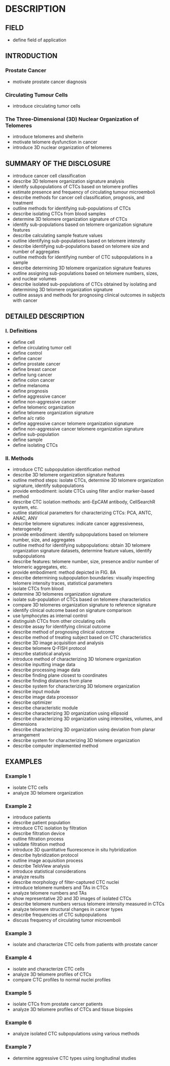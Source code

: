 # DESCRIPTION

## FIELD

- define field of application

## INTRODUCTION

### Prostate Cancer

- motivate prostate cancer diagnosis

### Circulating Tumour Cells

- introduce circulating tumor cells

### The Three-Dimensional (3D) Nuclear Organization of Telomeres

- introduce telomeres and shelterin
- motivate telomere dysfunction in cancer
- introduce 3D nuclear organization of telomeres

## SUMMARY OF THE DISCLOSURE

- introduce cancer cell classification
- describe 3D telomere organization signature analysis
- identify subpopulations of CTCs based on telomere profiles
- estimate presence and frequency of circulating tumour microemboli
- describe methods for cancer cell classification, prognosis, and treatment
- outline methods for identifying sub-populations of CTCs
- describe isolating CTCs from blood samples
- determine 3D telomere organization signature of CTCs
- identify sub-populations based on telomere organization signature features
- describe calculating sample feature values
- outline identifying sub-populations based on telomere intensity
- describe identifying sub-populations based on telomere size and number of aggregates
- outline methods for identifying number of CTC subpopulations in a sample
- describe determining 3D telomere organization signature features
- outline assigning sub-populations based on telomere numbers, sizes, and nuclear volumes
- describe isolated sub-populations of CTCs obtained by isolating and determining 3D telomere organization signature
- outline assays and methods for prognosing clinical outcomes in subjects with cancer

## DETAILED DESCRIPTION

### I. Definitions

- define cell
- define circulating tumor cell
- define control
- define cancer
- define prostate cancer
- define breast cancer
- define lung cancer
- define colon cancer
- define melanoma
- define prognosis
- define aggressive cancer
- define non-aggressive cancer
- define telomeric organization
- define telomere organization signature
- define a/c ratio
- define aggressive cancer telomere organization signature
- define non-aggressive cancer telomere organization signature
- define sub-population
- define sample
- define isolating CTCs

### II. Methods

- introduce CTC subpopulation identification method
- describe 3D telomere organization signature features
- outline method steps: isolate CTCs, determine 3D telomere organization signature, identify subpopulations
- provide embodiment: isolate CTCs using filter and/or marker-based method
- describe CTC isolation methods: anti-EpCAM antibody, CellSearchR system, etc.
- outline statistical parameters for characterizing CTCs: PCA, ANTC, ANAC, ANV
- describe telomere signatures: indicate cancer aggressiveness, heterogeneity
- provide embodiment: identify subpopulations based on telomere number, size, and aggregates
- outline method for identifying subpopulations: obtain 3D telomere organization signature datasets, determine feature values, identify subpopulations
- describe features: telomere number, size, presence and/or number of telomeric aggregates, etc.
- provide embodiment: method depicted in FIG. 8A
- describe determining subpopulation boundaries: visually inspecting telomere intensity traces, statistical parameters
- isolate CTCs from blood
- determine 3D telomeres organization signature
- isolate sub-population of CTCs based on telomere characteristics
- compare 3D telomeres organization signature to reference signature
- identify clinical outcome based on signature comparison
- use lymphocytes as internal control
- distinguish CTCs from other circulating cells
- describe assay for identifying clinical outcome
- describe method of prognosing clinical outcome
- describe method of treating subject based on CTC characteristics
- describe 3D image acquisition and analysis
- describe telomere Q-FISH protocol
- describe statistical analysis
- introduce method of characterizing 3D telomere organization
- describe inputting image data
- describe processing image data
- describe finding plane closest to coordinates
- describe finding distances from plane
- describe system for characterizing 3D telomere organization
- describe input module
- describe image data processor
- describe optimizer
- describe characteristic module
- describe characterizing 3D organization using ellipsoid
- describe characterizing 3D organization using intensities, volumes, and dimensions
- describe characterizing 3D organization using deviation from planar arrangement
- describe system for characterizing 3D telomere organization
- describe computer implemented method

## EXAMPLES

### Example 1

- isolate CTC cells
- analyze 3D telomere organization

### Example 2

- introduce patients
- describe patient population
- introduce CTC isolation by filtration
- describe filtration device
- outline filtration process
- validate filtration method
- introduce 3D quantitative fluorescence in situ hybridization
- describe hybridization protocol
- outline image acquisition process
- describe TeloView analysis
- introduce statistical considerations
- analyze results
- describe morphology of filter-captured CTC nuclei
- introduce telomere numbers and TAs in CTCs
- analyze telomere numbers and TAs
- show representative 2D and 3D images of isolated CTCs
- describe telomere numbers versus telomere intensity measured in CTCs
- analyze telomere structural changes in cancer types
- describe frequencies of CTC subpopulations
- discuss frequency of circulating tumor microemboli

### Example 3

- isolate and characterize CTC cells from patients with prostate cancer

### Example 4

- isolate and characterize CTC cells
- analyze 3D telomere profiles of CTCs
- compare CTC profiles to normal nuclei profiles

### Example 5

- isolate CTCs from prostate cancer patients
- analyze 3D telomere profiles of CTCs and tissue biopsies

### Example 6

- analyze isolated CTC subpopulations using various methods

### Example 7

- determine aggressive CTC types using longitudinal studies

